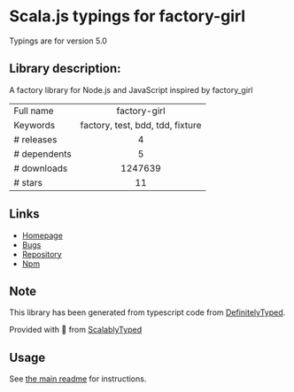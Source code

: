 
# Scala.js typings for factory-girl

Typings are for version 5.0

## Library description:
A factory library for Node.js and JavaScript inspired by factory_girl

|                    |                 |
| ------------------ | :-------------: |
| Full name          | factory-girl |
| Keywords           | factory, test, bdd, tdd, fixture |
| # releases         | 4 |
| # dependents       | 5 |
| # downloads        | 1247639 |
| # stars            | 11 |

## Links
- [Homepage](https://github.com/aexmachina/factory-girl#readme)
- [Bugs](http://github.com/aexmachina/factory-girl/issues)
- [Repository](https://github.com/aexmachina/factory-girl)
- [Npm](https://www.npmjs.com/package/factory-girl)
    


## Note
This library has been generated from typescript code from [DefinitelyTyped](https://definitelytyped.org).

Provided with :purple_heart: from [ScalablyTyped](https://github.com/oyvindberg/ScalablyTyped)

## Usage
See [the main readme](../../readme.md) for instructions.



